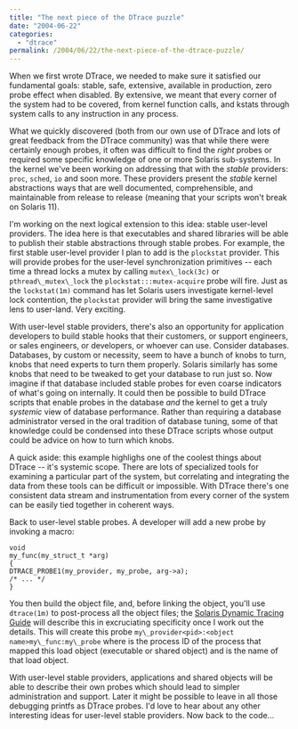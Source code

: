 ```yaml
---
title: "The next piece of the DTrace puzzle"
date: "2004-06-22"
categories:
  - "dtrace"
permalink: /2004/06/22/the-next-piece-of-the-dtrace-puzzle/
---
```


When we first wrote DTrace, we needed to make sure it satisfied our fundamental goals: stable, safe, extensive, available in production, zero probe effect when disabled. By extensive, we meant that every corner of the system had to be covered, from kernel function calls, and kstats through system calls to any instruction in any process.

What we quickly discovered (both from our own use of DTrace and lots of great feedback from the DTrace community) was that while there were certainly enough probes, it often was difficult to find the _right_ probes or required some specific knowledge of one or more Solaris sub-systems. In the kernel we've been working on addressing that with the _stable_ providers: `proc`, `sched`, `io` and soon more. These providers present the _stable_ kernel abstractions ways that are well documented, comprehensible, and maintainable from release to release (meaning that your scripts won't break on Solaris 11).

I'm working on the next logical extension to this idea: stable user-level providers. The idea here is that executables and shared libraries will be able to publish their stable abstractions through stable probes. For example, the first stable user-level provider I plan to add is the `plockstat` provider. This will provide probes for the user-level synchronization primitives -- each time a thread locks a mutex by calling `mutex\_lock(3c)` or `pthread\_mutex\_lock` the `plockstat:::mutex-acquire` probe will fire. Just as the `lockstat(1m)` command has let Solaris users investigate kernel-level lock contention, the `plockstat` provider will bring the same investigative lens to user-land. Very exciting.

With user-level stable providers, there's also an opportunity for application developers to build stable hooks that their customers, or support engineers, or sales engineers, or developers, or whoever can use. Consider databases. Databases, by custom or necessity, seem to have a bunch of knobs to turn, knobs that need experts to turn them properly. Solaris similarly has some knobs that need to be tweaked to get your database to run just so. Now imagine if that database included stable probes for even coarse indicators of what's going on internally. It could then be possible to build DTrace scripts that enable probes in the database _and_ the kernel to get a truly _systemic_ view of database performance. Rather than requiring a database administrator versed in the oral tradition of database tuning, some of that knowledge could be condensed into these DTrace scripts whose output could be advice on how to turn which knobs.

A quick aside: this example highlighs one of the coolest things about DTrace -- it's systemic scope. There are lots of specialized tools for examining a particular part of the system, but correlating and integrating the data from these tools can be difficult or impossible. With DTrace there's one consistent data stream and instrumentation from every corner of the system can be easily tied together in coherent ways.

Back to user-level stable probes. A developer will add a new probe by invoking a macro:

```
void
my_func(my_struct_t *arg)
{
DTRACE_PROBE1(my_provider, my_probe, arg->a);
/* ... */
}

```

You then build the object file, and, before linking the object, you'll use `dtrace(1m)` to post-process all the object files; the [Solaris Dynamic Tracing Guide](http://www.sun.com/bigadmin/content/dtrace/d10_latest.pdf) will describe this in excruciating specificity once I work out the details. This will create this probe `my\_provider<pid>:<object name>my\_func:my\_probe` where <pid> is the process ID of the process that mapped this load object (executable or shared object) and <object name> is the name of that load object.

With user-level stable providers, applications and shared objects will be able to describe their own probes which should lead to simpler administration and support. Later it might be possible to leave in all those debugging printfs as DTrace probes. I'd love to hear about any other interesting ideas for user-level stable providers. Now back to the code...
